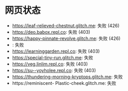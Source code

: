 # 网页状态
- https://leaf-relieved-chestnut.glitch.me: 失败 (426)
- https://deo.babox.repl.co: 失败 (403)
- https://happy-pinnate-revolve.glitch.me: 失败 (426)
- : 失败
- https://learninggarden.repl.co: 失败 (403)
- https://special-tiny-run.glitch.me: 失败
- https://veg.linlim.repl.co: 失败 (403)
- https://su--yoyholee.repl.co: 失败 (403)
- https://thundering-morning-kryptops.glitch.me: 失败
- https://reminiscent- Plastic-cheek.glitch.me: 失败
